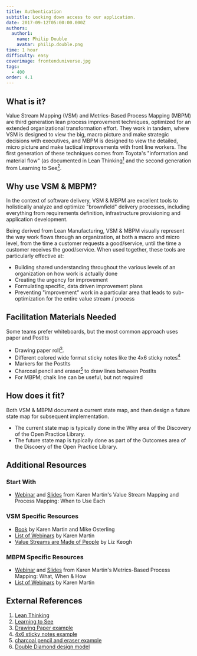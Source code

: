 ```yaml
---
title: Authentication
subtitle: Locking down access to our application.
date: 2017-09-12T05:00:00.000Z
authors:
  author1:
    name: Philip Double
    avatar: philip.double.png
time: 1 hour
difficulty: easy
coverimage: frontenduniverse.jpg
tags:
  - 400
order: 4.1
---
```


## What is it?

Value Stream Mapping (VSM) and Metrics-Based Process Mapping (MBPM) are third generation lean process improvement techniques, optimized for an extended organizational transformation effort. They work in tandem, where VSM is designed to view the big, macro picture and make strategic decisions with executives, and MBPM is designed to view the detailed, micro picture and make tactical improvements with front line workers. The first generation of these techniques comes from Toyota's "information and material flow" (as documented in Lean Thinking[<sup>1</sup>](#footnote-1) and the second generation from Learning to See[<sup>2</sup>](#footnote-2).

## Why use VSM & MBPM?

In the context of software delivery, VSM & MBPM are excellent tools to holistically analyze and optimize "brownfield" delivery processes, including everything from requirements definition, infrastructure provisioning and application development.

Being derived from Lean Manufacturing, VSM & MBPM visually represent the way work flows through an organization, at both a macro and micro level, from the time a customer requests a good/service, until the time a customer receives the good/service. When used together, these tools are particularly effective at:

* Building shared understanding throughout the various levels of an organization on how work is actually done
* Creating the urgency for improvement
* Formulating specific, data driven improvement plans
* Preventing "improvement" work in a particular area that leads to sub-optimization for the entire value stream / process

## Facilitation Materials Needed

Some teams prefer whiteboards, but the most common approach uses paper and PostIts

* Drawing paper roll[<sup>3</sup>](#footnote-3).
* Different colored wide format sticky notes like the 4x6 sticky notes[<sup>4</sup>](#footnote-4)
* Markers for the PostIts
* Charcoal pencil and eraser[<sup>5</sup>](#footnote-5) to draw lines between PostIts
* For MBPM; chalk line can be useful, but not required

## How does it fit?

Both VSM & MBPM document a current state map, and then design a future state map for subsequent implementation.

* The current state map is typically done in the Why area of the Discovery of the Open Practice Library.
* The future state map is typically done as part of the Outcomes area of the Discoery of the Open Practice Library.

## Additional Resources

### Start With

* [Webinar](https://vimeo.com/149407030) and [Slides](https://www.slideshare.net/KarenMartinGroup/vsmmbpmwhenyouoptforeach) from Karen Martin's Value Stream Mapping and Process Mapping: When to Use Each

### VSM Specific Resources

* [Book](https://www.ksmartin.com/books/value-stream-mapping/) by Karen Martin and Mike Osterling
* [List of Webinars](https://www.ksmartin.com/webinar/value-stream-mapping/) by Karen Martin
* [Value Streams are Made of People](https://lizkeogh.com/value-streams-are-made-of-people/) by Liz Keogh

### MBPM Specific Resources

* [Webinar](https://vimeo.com/54601924) and [Slides](https://www.slideshare.net/KarenMartinGroup/metricsbased-process-mapping-what-when-how) from Karen Martin's Metrics-Based Process Mapping: What, When & How
* [List of Webinars](https://www.ksmartin.com/webinar/metrics-based-process-mapping/) by Karen Martin

## External References

1. <a name="footnote-1"></a>[Lean Thinking](https://www.lean.org/BookStore/ProductDetails.cfm?SelectedProductID=88)
2. <a name="footnote-2"></a>[Learning to See](https://www.lean.org/Bookstore/ProductDetails.cfm?SelectedProductId=9)
3. <a name="footnote-3"></a>[Drawing Paper example](http://www.ikea.com/us/en/catalog/products/80324072/)
4. <a name="footnote-4"></a>[4x6 sticky notes example](https://www.amazon.com/Post-Sticky-Janeiro-Collection-4621-SSAU/dp/B001UXFT70)
5. <a name="footnote-5"></a>[charcoal pencil and eraser example](https://www.amazon.com/Studio-25-Piece-Drawing-Artists-Charcoal/dp/1441310207)
6. <a name="footnote-6"></a>[Double Diamond design model](https://medium.com/digital-experience-design/how-to-apply-a-design-thinking-hcd-ux-or-any-creative-process-from-scratch-b8786efbf812)
